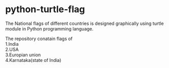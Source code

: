 # python-turtle-flag
 The National flags of different countries is designed graphically using turtle module in Python programming language.

The repository conatain flags of\
1.India\
2.USA\
3.Europian union\
4.Karnataka(state of India) 
